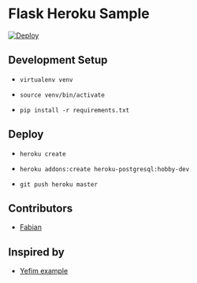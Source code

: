 Flask Heroku Sample
====================

[![Deploy](https://www.herokucdn.com/deploy/button.svg)](https://heroku.com/deploy)

## Development Setup

* `virtualenv venv`

* `source venv/bin/activate`

* `pip install -r requirements.txt`

## Deploy

* `heroku create`

* `heroku addons:create heroku-postgresql:hobby-dev`

* `git push heroku master`

## Contributors
 * [Fabian](https://twitter.com/fnchooft)

## Inspired by
 * [Yefim example](https://github.com/yefim/flask-heroku-sample)
